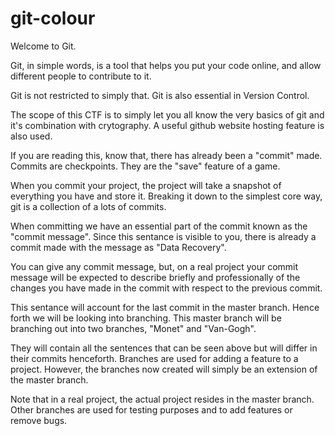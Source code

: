 # git-colour

Welcome to Git. 

Git, in simple words, is a tool that helps you put your code online, and allow different people to contribute to it.

Git is not restricted to simply that. Git is also essential in Version Control.

The scope of this CTF is to simply let you all know the very basics of git and it's combination with crytography.
A useful github website hosting feature is also used.

If you are reading this, know that, there has already been a "commit" made. Commits are checkpoints. They are the "save" feature of a game.

When you commit your project, the project will take a snapshot of everything you have and store it. Breaking it down to the simplest core way, git is a collection of a lots of commits. 

When committing we have an essential part of the commit known as the "commit message". Since this sentance is visible to you, there is already a commit made with the message as "Data Recovery". 

You can give any commit message, but, on a real project your commit message will be expected to describe briefly and professionally of the changes you have made in the commit with respect to the previous commit.

This sentance will account for the last commit in the master branch. Hence forth we will be looking into branching. This master branch will be branching out into two branches, "Monet" and "Van-Gogh". 

They will contain all the sentences that can be seen above but will differ in their commits henceforth. Branches are used for adding a feature to a project. However, the branches now created will simply be an extension of the master branch.

Note that in a real project, the actual project resides in the master branch. Other branches are used for testing purposes and to add features or remove bugs. 
